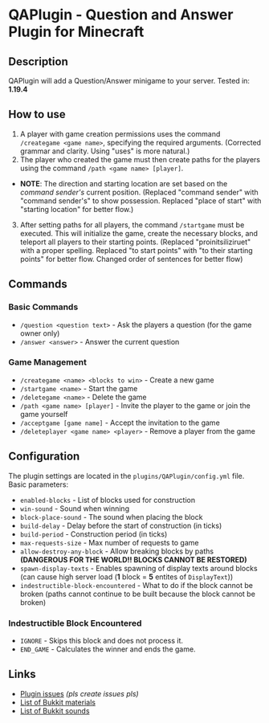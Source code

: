 # QAPlugin - Question and Answer Plugin for Minecraft

## Description
QAPlugin will add a Question/Answer minigame to your server.
Tested in: **1.19.4**

## How to use
1.  A player with game creation permissions uses the command `/creategame <game name>`, specifying the required arguments. (Corrected grammar and clarity.  Using "uses" is more natural.)
2.  The player who created the game must then create paths for the players using the command `/path <game name> [player]`.
 - **NOTE**: The direction and starting location are set based on the *command sender's* current position. (Replaced "command sender" with "command sender's" to show possession. Replaced "place of start" with "starting location" for better flow.)
3.  After setting paths for all players, the command `/startgame` must be executed. This will initialize the game, create the necessary blocks, and teleport all players to their starting points. (Replaced "proinitsiliziruet" with a proper spelling. Replaced "to start points" with "to their starting points" for better flow. Changed order of sentences for better flow)

## Commands

### Basic Commands
- `/question <question text>` - Ask the players a question (for the game owner only)
- `/answer <answer>` - Answer the current question

### Game Management
- `/creategame <name> <blocks to win>` - Create a new game
- `/startgame <name>` - Start the game
- `/deletegame <name>` - Delete the game
- `/path <game name> [player]` - Invite the player to the game or join the game yourself
- `/acceptgame [game name]` - Accept the invitation to the game
- `/deleteplayer <game name> <player>` - Remove a player from the game

## Configuration
The plugin settings are located in the `plugins/QAPlugin/config.yml` file. Basic parameters:

- `enabled-blocks` - List of blocks used for construction
- `win-sound` - Sound when winning
- `block-place-sound` - The sound when placing the block
- `build-delay` - Delay before the start of construction (in ticks)
- `build-period` - Construction period (in ticks)
- `max-requests-size` - Max number of requests to game
- `allow-destroy-any-block` - Allow breaking blocks by paths **(DANGEROUS FOR THE WORLD!! BLOCKS CANNOT BE RESTORED)**
- `spawn-display-texts` - Enables spawning of display texts around blocks (can cause high server load (**1** block = **5** entites of `DisplayText`))
- `indestructible-block-encountered` - What to do if the block cannot be broken (paths cannot continue to be built because the block cannot be broken)

### Indestructible Block Encountered
- `IGNORE` - Skips this block and does not process it.
- `END_GAME` - Calculates the winner and ends the game.

## Links
- [Plugin issues](https://github.com/Kredwi/QAPlugin) *(pls create issues pls)*
- [List of Bukkit materials](https://helpch.at/docs/1.19.4/org/bukkit/Material.html)
- [List of Bukkit sounds](https://helpch.at/docs/1.19.4/org/bukkit/Sound.html)
